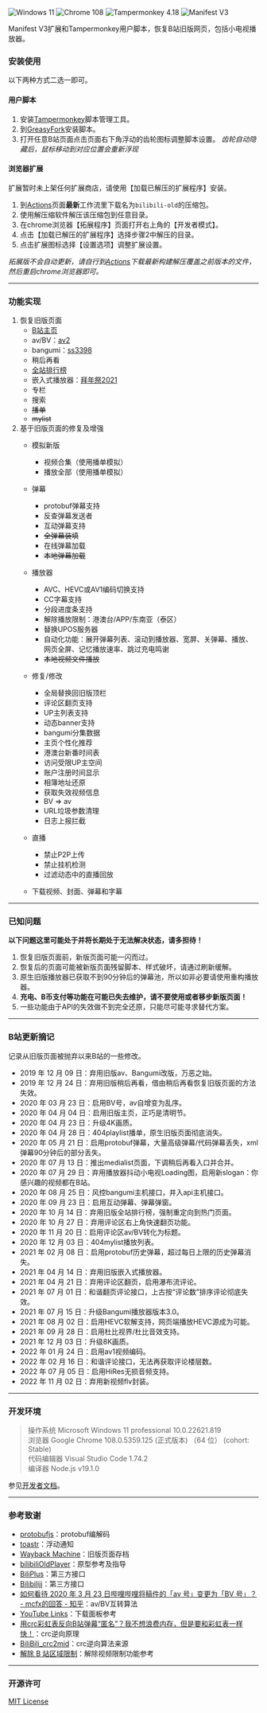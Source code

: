 ![Windows 11](https://img.shields.io/badge/Microsoft_Windows_11-pass-green.svg?longCache=true) ![Chrome 108](https://img.shields.io/badge/Google_Chrome_108-pass-green.svg?longCache=true) ![Tampermonkey 4.18](https://img.shields.io/badge/Tampermonkey_4.18-pass-green.svg?longCache=true)  ![Manifest V3](https://img.shields.io/badge/Manifest_V3-pass-green.svg?longCache=true)  

Manifest V3扩展和Tampermonkey用户脚本，恢复B站旧版网页，包括小电视播放器。

### 安装使用
以下两种方式二选一即可。
#### 用户脚本
1. 安装[Tampermonkey](https://www.tampermonkey.net/)脚本管理工具。
2. 到[GreasyFork](https://greasyfork.org/scripts/394296)安装脚本。
3. 打开任意B站页面点击页面右下角浮动的齿轮图标调整脚本设置。 *齿轮自动隐藏后，鼠标移动到对应位置会重新浮现*

#### 浏览器扩展
扩展暂时未上架任何扩展商店，请使用【加载已解压的扩展程序】安装。
1. 到[Actions](https://github.com/MotooriKashin/Bilibili-Old/actions)页面**最新**工作流里下载名为`bilibili-old`的压缩包。
2. 使用解压缩软件解压该压缩包到任意目录。
3. 在chrome浏览器【拓展程序】页面打开右上角的【开发者模式】。
4. 点击【加载已解压的扩展程序】选择步骤2中解压的目录。
5. 点击扩展图标选择【设置选项】调整扩展设置。

*拓展版不会自动更新，请自行到[Actions](https://github.com/MotooriKashin/Bilibili-Old/actions)下载最新构建解压覆盖之前版本的文件，然后重启chrome浏览器即可。*

---
### 功能实现
1. 恢复旧版页面
   - [B站主页](https://www.bilibili.com) 
   - av/BV：[av2](https://www.bilibili.com/video/av2)
   - bangumi：[ss3398](https://www.bilibili.com/bangumi/play/ss3398/ "冰菓")
   - 稍后再看
   - [全站排行榜](https://www.bilibili.com/ranking)
   - 嵌入式播放器：[拜年祭2021](https://www.bilibili.com/festival/2022bnj)
   - 专栏
   - 搜索
   - ~~播单~~
   - ~~mylist~~
2. 基于旧版页面的修复及增强
   - 模拟新版
      - 视频合集（使用播单模拟）
      - 播放全部（使用播单模拟）
   - 弹幕
      - protobuf弹幕支持
      - 反查弹幕发送者
      - 互动弹幕支持
      - ~~全弹幕装填~~
      - 在线弹幕加载
      - ~~本地弹幕加载~~
   - 播放器
      - AVC、HEVC或AV1编码切换支持
      - CC字幕支持
      - 分段进度条支持
      - 解除播放限制：港澳台/APP/东南亚（泰区）
      - 替换UPOS服务器
      - 自动化功能：展开弹幕列表、滚动到播放器、宽屏、关弹幕、播放、网页全屏、记忆播放速率、跳过充电鸣谢
      - ~~本地视频文件播放~~
   - 修复/修改
      - 全局替换回旧版顶栏
      - 评论区翻页支持
      - UP主列表支持
      - 动态banner支持
      - bangumi分集数据
      - 主页个性化推荐
      - 港澳台新番时间表
      - 访问受限UP主空间
      - 账户注册时间显示
      - 相簿地址还原
      - 获取失效视频信息
      - BV => av
      - URL垃圾参数清理
      - 日志上报拦截

   - 直播
      - 禁止P2P上传
      - 禁止挂机检测
      - 过滤动态中的直播回放
   - 下载视频、封面、弹幕和字幕

---
### 已知问题
**以下问题这里可能处于并将长期处于无法解决状态，请多担待！**
1. 恢复旧版页面前，新版页面可能一闪而过。
2. 恢复后的页面可能被新版页面残留脚本、样式破坏，请通过刷新缓解。
3. 原生旧版播放器已获取不到90分钟后的弹幕池，所以如非必要请使用重构播放器。
4. **充电、B币支付等功能在可能已失去维护，请不要使用或者移步新版页面！**
5. 一些功能由于API的失效做不到完全还原，只能尽可能寻求替代方案。

---
### B站更新摘记  
记录从旧版页面被抛弃以来B站的一些修改。
- 2019 年 12 月 09 日：弃用旧版av、Bangumi改版，万恶之始。
- 2019 年 12 月 24 日：弃用旧版稍后再看，借由稍后再看恢复旧版页面的方法失效。
- 2020 年 03 月 23 日：启用BV号，av自增变为乱序。
- 2020 年 04 月 04 日：启用旧版主页，正巧是清明节。
- 2020 年 04 月 23 日：升级4K画质。
- 2020 年 04 月 28 日：404playlist播单，原生旧版页面彻底消失。
- 2020 年 05 月 21 日：启用protobuf弹幕，大量高级弹幕/代码弹幕丢失，xml弹幕90分钟后的部分丢失。
- 2020 年 07 月 13 日：推出medialist页面，下调稍后再看入口并合并。
- 2020 年 07 月 29 日：弃用播放器抖动小电视Loading图，启用新slogan：你感兴趣的视频都在B站。
- 2020 年 08 月 25 日：风控bangumi主机接口，并入api主机接口。
- 2020 年 09 月 23 日：启用互动弹幕、弹幕弹窗。
- 2020 年 10 月 14 日：弃用旧版全站排行榜，强制重定向到热门页面。
- 2020 年 10 月 27 日：弃用评论区右上角快速翻页功能。
- 2020 年 11 月 20 日：启用评论区av/BV转化为标题。
- 2020 年 12 月 03 日：404mylist播放列表。
- 2021 年 02 月 08 日：启用protobuf历史弹幕，超过每日上限的历史弹幕消失。
- 2021 年 04 月 14 日：弃用旧版嵌入式播放器。
- 2021 年 04 月 21 日：弃用评论区翻页，启用瀑布流评论。
- 2021 年 07 月 01 日：和谐翻页评论接口，上古按“评论数”排序评论彻底失效。
- 2021 年 07 月 15 日：升级Bangumi播放器版本3.0。
- 2021 年 08 月 02 日：启用HEVC软解支持，网页端播放HEVC源成为可能。
- 2021 年 09 月 28 日：启用杜比视界/杜比音效支持。
- 2021 年 12 月 03 日：升级8K画质。
- 2022 年 01 月 24 日：启用av1视频编码。
- 2022 年 02 月 16 日：和谐评论接口，无法再获取评论楼层数。
- 2022 年 07 月 05 日：启用HiRes无损音频支持。
- 2022 年 11 月 02 日：弃用新视频flv封装。

---
### 开发环境
> 
> 操作系统        Microsoft Windows 11 professional 10.0.22621.819  
> 浏览器          Google Chrome 108.0.5359.125 (正式版本) （64 位） (cohort: Stable)  
> 代码编辑器      Visual Studio Code 1.74.2  
> 编译器          Node.js v19.1.0  
>

参见[开发者文档](https://github.com/MotooriKashin/Bilibili-Old/blob/master/.github/contributing.md)。

---
### 参考致谢
- [protobufjs](https://github.com/protobufjs/protobuf.js)：protobuf编解码
- [toastr](https://github.com/CodeSeven/toastr/)：浮动通知
- [Wayback Machine](https://archive.org/web/)：旧版页面存档
- [bilibiliOldPlayer](https://github.com/indefined/UserScripts)：原型参考及指导
- [BiliPlus](https://www.biliplus.com/)：第三方接口
- [Bilibilijj](https://www.jijidown.com/)：第三方接口
- [如何看待 2020 年 3 月 23 日哔哩哔哩将稿件的「av 号」变更为「BV 号」？ - mcfx的回答 - 知乎](https://www.zhihu.com/question/381784377/answer/1099438784)：av/BV互转算法
- [YouTube Links](https://greasyfork.org/zh-CN/scripts/5566)：下载面板参考
- [用crc彩虹表反向B站弹幕“匿名”？我不想浪费内存，但是要和彩虹表一样快！](https://moepus.oicp.net/2016/11/27/crccrack/)：crc逆向原理
- [BiliBili_crc2mid](https://github.com/esterTion/BiliBili_crc2mid)：crc逆向算法来源
- [解除 B 站区域限制](https://greasyfork.org/scripts/25718)：解除视频限制功能参考

--- 
### 开源许可
[MIT License](https://opensource.org/licenses/MIT)
